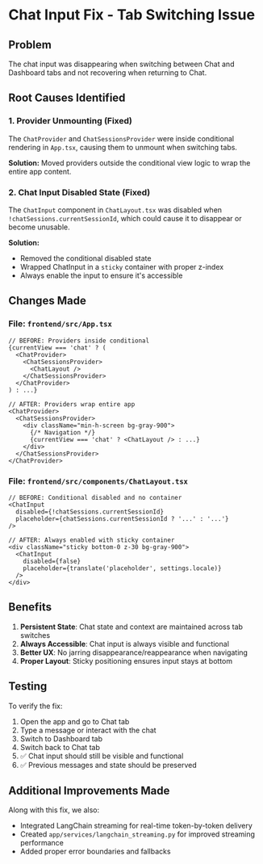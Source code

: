 # Chat Input Fix - Tab Switching Issue

## Problem
The chat input was disappearing when switching between Chat and Dashboard tabs and not recovering when returning to Chat.

## Root Causes Identified

### 1. Provider Unmounting (Fixed)
The `ChatProvider` and `ChatSessionsProvider` were inside conditional rendering in `App.tsx`, causing them to unmount when switching tabs.

**Solution:** Moved providers outside the conditional view logic to wrap the entire app content.

### 2. Chat Input Disabled State (Fixed)
The `ChatInput` component in `ChatLayout.tsx` was disabled when `!chatSessions.currentSessionId`, which could cause it to disappear or become unusable.

**Solution:** 
- Removed the conditional disabled state
- Wrapped ChatInput in a `sticky` container with proper z-index
- Always enable the input to ensure it's accessible

## Changes Made

### File: `frontend/src/App.tsx`
```tsx
// BEFORE: Providers inside conditional
{currentView === 'chat' ? (
  <ChatProvider>
    <ChatSessionsProvider>
      <ChatLayout />
    </ChatSessionsProvider>
  </ChatProvider>
) : ...}

// AFTER: Providers wrap entire app
<ChatProvider>
  <ChatSessionsProvider>
    <div className="min-h-screen bg-gray-900">
      {/* Navigation */}
      {currentView === 'chat' ? <ChatLayout /> : ...}
    </div>
  </ChatSessionsProvider>
</ChatProvider>
```

### File: `frontend/src/components/ChatLayout.tsx`
```tsx
// BEFORE: Conditional disabled and no container
<ChatInput
  disabled={!chatSessions.currentSessionId}
  placeholder={chatSessions.currentSessionId ? '...' : '...'}
/>

// AFTER: Always enabled with sticky container
<div className="sticky bottom-0 z-30 bg-gray-900">
  <ChatInput
    disabled={false}
    placeholder={translate('placeholder', settings.locale)}
  />
</div>
```

## Benefits

1. **Persistent State**: Chat state and context are maintained across tab switches
2. **Always Accessible**: Chat input is always visible and functional
3. **Better UX**: No jarring disappearance/reappearance when navigating
4. **Proper Layout**: Sticky positioning ensures input stays at bottom

## Testing

To verify the fix:
1. Open the app and go to Chat tab
2. Type a message or interact with the chat
3. Switch to Dashboard tab
4. Switch back to Chat tab
5. ✅ Chat input should still be visible and functional
6. ✅ Previous messages and state should be preserved

## Additional Improvements Made

Along with this fix, we also:
- Integrated LangChain streaming for real-time token-by-token delivery
- Created `app/services/langchain_streaming.py` for improved streaming performance
- Added proper error boundaries and fallbacks
